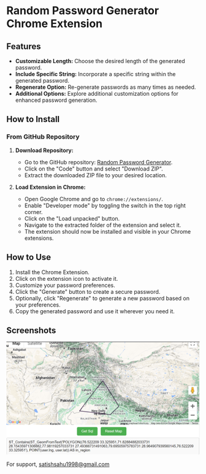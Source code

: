 # Random Password Generator Chrome Extension

## Features

- **Customizable Length:** Choose the desired length of the generated password.
- **Include Specific String:** Incorporate a specific string within the generated password.
- **Regenerate Option:** Re-generate passwords as many times as needed.
- **Additional Options:** Explore additional customization options for enhanced password generation.

## How to Install

### From GitHub Repository

1. **Download Repository:**
   - Go to the GitHub repository: [Random Password Generator](https://github.com/areyvahi/password-chrome).
   - Click on the "Code" button and select "Download ZIP".
   - Extract the downloaded ZIP file to your desired location.

2. **Load Extension in Chrome:**
   - Open Google Chrome and go to `chrome://extensions/`.
   - Enable "Developer mode" by toggling the switch in the top right corner.
   - Click on the "Load unpacked" button.
   - Navigate to the extracted folder of the extension and select it.
   - The extension should now be installed and visible in your Chrome extensions.

## How to Use

1. Install the Chrome Extension.
2. Click on the extension icon to activate it.
3. Customize your password preferences.
4. Click the "Generate" button to create a secure password.
5. Optionally, click "Regenerate" to generate a new password based on your preferences.
6. Copy the generated password and use it wherever you need it.

## Screenshots

![Chrome Extension Screenshot](https://raw.githubusercontent.com/areyvahi/map-polygon/main/screen-shot.png)

For support, [satishsahu1998@gmail.com](mailto:satishsahu1998@gmail.com)
